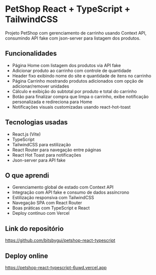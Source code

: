 # PetShop React + TypeScript + TailwindCSS

Projeto PetShop com gerenciamento de carrinho usando Context API, consumindo API fake com json-server para listagem dos produtos.

## Funcionalidades

- Página Home com listagem dos produtos via API fake
- Adicionar produto ao carrinho com controle de quantidade
- Header fixo exibindo nome do site e quantidade de itens no carrinho
- Página Carrinho mostrando produtos adicionados com opção de adicionar/remover unidades
- Cálculo e exibição do subtotal por produto e total do carrinho
- Botão para finalizar compra que limpa o carrinho, exibe notificação personalizada e redireciona para Home
- Notificações visuais customizadas usando react-hot-toast

## Tecnologias usadas

- React.js (Vite)
- TypeScript
- TailwindCSS para estilização
- React Router para navegação entre páginas
- React Hot Toast para notificações
- Json-server para API fake

## O que aprendi

- Gerenciamento global de estado com Context API
- Integração com API fake e consumo de dados assíncrono
- Estilização responsiva com TailwindCSS
- Navegação SPA com React Router
- Boas práticas com TypeScript e React
- Deploy contínuo com Vercel

## Link do repositório

https://github.com/bitsbygui/petshop-react-typescript

## Deploy online

https://petshop-react-typescript-6uwd.vercel.app

